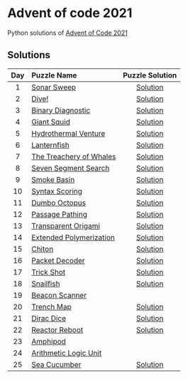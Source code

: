 # Advent of code 2021

Python solutions of [Advent of Code 2021](https://adventofcode.com/2021) 

## Solutions

| Day | Puzzle Name | Puzzle Solution|
|:---:|:---|:---:|
| 1 | [Sonar Sweep](https://adventofcode.com/2021/day/1) | [Solution](./sonar_sweep.py) |
| 2 | [Dive!](https://adventofcode.com/2021/day/2) | [Solution](./dive.py) | 
| 3 | [Binary Diagnostic](https://adventofcode.com/2021/day/3) | [Solution](./binary_diagnostic.py) | 
| 4 | [Giant Squid](https://adventofcode.com/2021/day/4) | [Solution](./giant_squid.py) |
| 5 | [Hydrothermal Venture](https://adventofcode.com/2021/day/5) | [Solution](./hydrothermal_venture.py) |
| 6 | [Lanternfish](https://adventofcode.com/2021/day/6) | [Solution](./lanternfish.py) |
| 7 | [The Treachery of Whales](https://adventofcode.com/2021/day/7) | [Solution](./treachery_of_whales.py) |
| 8 | [Seven Segment Search](https://adventofcode.com/2021/day/8) | [Solution](./seven_segment_search.py) |
| 9 | [Smoke Basin](https://adventofcode.com/2021/day/9) | [Solution](./smoke_basin.py) | 
| 10 | [Syntax Scoring](https://adventofcode.com/2021/day/10) | [Solution](./syntax_scoring.py) | 
| 11 | [Dumbo Octopus](https://adventofcode.com/2021/day/11) | [Solution](./dumbo_octopus.py) |
| 12 | [Passage Pathing](https://adventofcode.com/2021/day/12) | [Solution](./passage_pathing.py) |
| 13 | [Transparent Origami](https://adventofcode.com/2021/day/13) | [Solution](./transparent_origami.py) |
| 14 | [Extended Polymerization](https://adventofcode.com/2021/day/14) | [Solution](./extended_polymerization.py) |
| 15 | [Chiton](https://adventofcode.com/2021/day/15) | [Solution](./chiton.py) |
| 16 | [Packet Decoder](https://adventofcode.com/2021/day/16) | [Solution](./packet_decoder.py) |
| 17 | [Trick Shot](https://adventofcode.com/2021/day/17) | [Solution](./trick_shot.py) | 
| 18 | [Snailfish](https://adventofcode.com/2021/day/18) | [Solution](./snailfish.py) |
| 19 | [Beacon Scanner](https://adventofcode.com/2021/day/19) | | 
| 20 | [Trench Map](https://adventofcode.com/2021/day/20) | [Solution](./trench_map.py) |
| 21 | [Dirac Dice](https://adventofcode.com/2021/day/21) | [Solution](./dirac_dice.py) | 
| 22 | [Reactor Reboot](https://adventofcode.com/2021/day/22) | [Solution](./reactor_reboot.py) | 
| 23 | [Amphipod](https://adventofcode.com/2021/day/23) | |
| 24 | [Arithmetic Logic Unit](https://adventofcode.com/2021/day/24) | |
| 25 | [Sea Cucumber](https://adventofcode.com/2021/day/25) | [Solution](./sea_cucumber.py) | 
